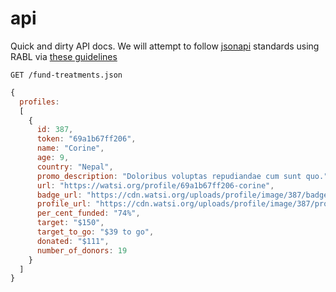 api
===

Quick and dirty API docs. We will attempt to follow [jsonapi](http://jsonapi.org/) standards 
using RABL via [these guidelines](https://github.com/nesquena/rabl/wiki/Conforming-to-jsonapi.org-format)

`GET /fund-treatments.json`

```javascript
{
  profiles: 
  [
    {
      id: 387,
      token: "69a1b67ff206",
      name: "Corine",
      age: 9,
      country: "Nepal",
      promo_description: "Doloribus voluptas repudiandae cum sunt quo.",
      url: "https://watsi.org/profile/69a1b67ff206-corine",
      badge_url: "https://cdn.watsi.org/uploads/profile/image/387/badge_original-profile.jpg",
      profile_url: "https://cdn.watsi.org/uploads/profile/image/387/profile_original-profile.jpg",
      per_cent_funded: "74%",
      target: "$150",
      target_to_go: "$39 to go",
      donated: "$111",
      number_of_donors: 19
    }
  ]
}
```
